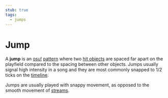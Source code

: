 ```yaml
---
stub: true
tags:
  - jumps
---
```


# Jump

A **jump** is an [osu!](/wiki/Game_mode/osu!) [pattern](/wiki/Beatmap/Pattern) where two [hit objects](/wiki/Hit_object) are spaced far apart on the playfield compared to the spacing between other objects. Jumps usually signal high intensity in a song and they are most commonly snapped to 1/2 ticks on the [timeline](/wiki/Beatmap_Editor/Timelines#hit-objects).

Jumps are usually played with snappy movement, as opposed to the smooth movement of [streams](/wiki/Beatmap/Pattern/Stream).
